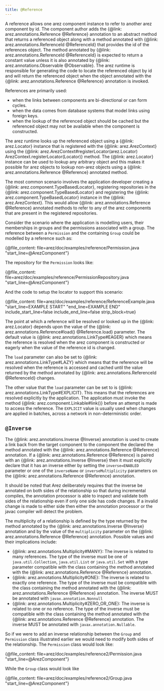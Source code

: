 ```yaml
---
title: @Reference
---
```


A reference allows one arez component instance to refer to another arez component by id. The component author
adds the {@link: arez.annotations.Reference @Reference} annotation to an abstract method that returns a referenced object along
with a method annotated with {@link: arez.annotations.ReferenceId @ReferenceId} that provides the id of the references object.
The method annotated by {@link: arez.annotations.ReferenceId @ReferenceId} is expected to return a constant value unless it is
also annotated by {@link: arez.annotations.Observable @Observable}. The arez runtime is responsible for generating the code to
locate the referenced object by id and will return the referenced object when the object annotated with the
{@link: arez.annotations.Reference @Reference} annotation is invoked.

References are primarily used:

* when the links between components are bi-directional or can form cycles.
* when the data comes from database systems that model links using foreign keys.
* when the lookup of the referenced object should be cached but the referenced object may not be available
  when the component is constructed.

The arez runtime looks up the referenced object using a {@link: arez.Locator} instance that is registered with the
{@link: arez.ArezContext} using the {@link: arez.ArezContext#registerLocator(arez.Locator) ArezContext.registerLocator(Locator)} method. The
{@link: arez.Locator} instance can be used to lookup any arbitrary object and this makes it possible for arez objects
to lookup non-arez objects using a {@link: arez.annotations.Reference @Reference} annotated method.

The most common scenario involves the application developer creating a {@link: arez.component.TypeBasedLocator},
registering repositories in the {@link: arez.component.TypeBasedLocator} and registering the
{@link: arez.component.TypeBasedLocator} instance in the {@link: arez.ArezContext}. This would allow
{@link: arez.annotations.Reference @Reference} annotated methods to refer to any of the arez
components that are present in the registered repositories.

Consider the scenario where the application is modelling users, their memberships in groups and the permissions
associated with a group. The reference between a `Permission` and the containing `Group` could be modelled by a
reference such as:

{@file_content: file=arez/doc/examples/reference/Permission.java "start_line=@ArezComponent"}

The repository for the `Permission` looks like:

{@file_content: file=arez/doc/examples/reference/PermissionRepository.java "start_line=@ArezComponent"}

And the code to setup the locator to support this scenario:

{@file_content: file=arez/doc/examples/reference/ReferenceExample.java "start_line=EXAMPLE START" "end_line=EXAMPLE END" include_start_line=false include_end_line=false strip_block=true}

The point at which a reference will be resolved or looked up in the {@link: arez.Locator} depends upon the value
of the {@link: arez.annotations.Reference#load() @Reference.load} parameter. The default value is
{@link: arez.annotations.LinkType#EAGER} which means the reference is resolved when the arez component
is constructed or eagerly when the value of the reference id is changed.

The `load` parameter can also be set to {@link: arez.annotations.LinkType#LAZY} which means that the
reference will be resolved when the reference is accessed and cached until the value returned by the method
annotated by {@link: arez.annotations.ReferenceId @ReferenceId} changes.

The other value that the `load` parameter can be set to is {@link: arez.annotations.LinkType#EXPLICIT}.
This means that the references are resolved explicitly by the application. The application must invoke the method
{@link: arez.component.Linkable#link()} before an attempt is made to access the reference. The
`EXPLICIT` value is usually used when changes are applied in batches, across a network in non-deterministic order.

## `@Inverse`

The {@link: arez.annotations.Inverse @Inverse} annotation is used to create a link back from the target component to the
component the declared the method annotated with the {@link: arez.annotations.Reference @Reference} annotation. If a
{@link: arez.annotations.Reference @Reference} is paired with an {@link: arez.annotations.Inverse @Inverse} then it must explicitly declare
that it has an inverse either by setting the `inverse=ENABLED` parameter or one of the `inverseName` or
`inverseMultiplicity` parameters on the {@link: arez.annotations.Reference @Reference} annotation.

It should be noted that Arez deliberately requires that the inverse be annotated on both sides of the relationship
so that during incremental compiles, the annotation processor is able to inspect and validate both sides of the
relationship even if only one side has code changes. If a invalid change is made to either side then either the
annotation processor or the javac compiler will detect the problem.

The multiplicity of a relationship is defined by the type returned by the method annotated by the
{@link: arez.annotations.Inverse @Inverse} annotation and by the value of the `multiplicity` parameter on the
{@link: arez.annotations.Reference @Reference} annotation. Possible values and their implications include:

* {@link: arez.annotations.Multiplicity#MANY}: The inverse is related to many references. The type of the
  inverse must be one of `java.util.Collection`, `java.util.List` or `java.util.Set` with a type parameter
  compatible with the class containing the method annotated with the {@link: arez.annotations.Reference @Reference} annotation.
* {@link: arez.annotations.Multiplicity#ONE}: The inverse is related to exactly one reference. The type of
  the inverse must be compatible with the class containing the method annotated with the {@link: arez.annotations.Reference @Reference}
  annotation. The inverse MUST be annotated with `javax.annotation.Nonnull`
* {@link: arez.annotations.Multiplicity#ZERO_OR_ONE}: The inverse is related to one or no reference.
  The type of the inverse must be compatible with the class containing the method annotated with the
  {@link: arez.annotations.Reference @Reference} annotation. The inverse MUST be annotated with `javax.annotation.Nullable`.

So if we were to add an inverse relationship between the `Group` and `Permission` class illustrated earlier
we would need to modify both sides of the relationship. The `Permission` class would look like:

{@file_content: file=arez/doc/examples/reference2/Permission.java "start_line=@ArezComponent"}

While the `Group` class would look like

{@file_content: file=arez/doc/examples/reference2/Group.java "start_line=@ArezComponent"}

